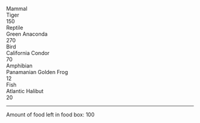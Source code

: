 Mammal  
Tiger  
150  
Reptile  
Green Anaconda  
270  
Bird  
California Condor  
70  
Amphibian  
Panamanian Golden Frog  
12  
Fish  
Atlantic Halibut  
20  
***  
Amount of food left in food box: 100  
